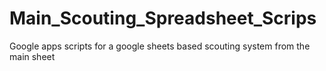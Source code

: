 # Main_Scouting_Spreadsheet_Scrips
Google apps scripts for a google sheets based scouting system from the main sheet
